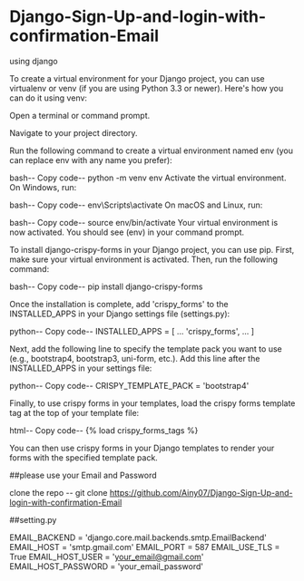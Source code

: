 # Django-Sign-Up-and-login-with-confirmation-Email
using django



To create a virtual environment for your Django project, you can use virtualenv or venv (if you are using Python 3.3 or newer). Here's how you can do it using venv:

Open a terminal or command prompt.

Navigate to your project directory.

Run the following command to create a virtual environment named env (you can replace env with any name you prefer):

bash--
Copy code--
python -m venv env
Activate the virtual environment. On Windows, run:

bash--
Copy code--
env\Scripts\activate
On macOS and Linux, run:

bash--
Copy code--
source env/bin/activate
Your virtual environment is now activated. You should see (env) in your command prompt.

To install django-crispy-forms in your Django project, you can use pip. First, make sure your virtual environment is activated. Then, run the following command:

bash--
Copy code--
pip install django-crispy-forms

Once the installation is complete, add 'crispy_forms' to the INSTALLED_APPS in your Django settings file (settings.py):

python--
Copy code--
INSTALLED_APPS = [
    ...
    'crispy_forms',
    ...
]

Next, add the following line to specify the template pack you want to use (e.g., bootstrap4, bootstrap3, uni-form, etc.). Add this line after the INSTALLED_APPS in your settings file:

python--
Copy code--
CRISPY_TEMPLATE_PACK = 'bootstrap4'

Finally, to use crispy forms in your templates, load the crispy forms template tag at the top of your template file:

html--
Copy code--
{% load crispy_forms_tags %}

You can then use crispy forms in your Django templates to render your forms with the specified template pack.



##please use your Email and Password


clone the repo --
git clone https://github.com/Ainy07/Django-Sign-Up-and-login-with-confirmation-Email


##setting.py

EMAIL_BACKEND = 'django.core.mail.backends.smtp.EmailBackend'
EMAIL_HOST = 'smtp.gmail.com'
EMAIL_PORT = 587
EMAIL_USE_TLS = True
EMAIL_HOST_USER = 'your_email@gmail.com'
EMAIL_HOST_PASSWORD = 'your_email_password'


